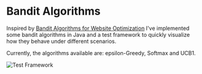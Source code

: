 # Bandit Algorithms

Inspired by [Bandit Algorithms for Website Optimization](http://shop.oreilly.com/product/0636920027393.do) I've implemented some bandit algorithms in Java and a test framework to quickly visualize how they behave under different scenarios.

Currently, the algorithms available are: epsilon-Greedy, Softmax and UCB1. 

![Test Framework](http://danisola.github.io/bandit/imgs/test-framework.png)